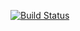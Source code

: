 [![Build Status](https://app.travis-ci.com/ShoneSingLone/germinal.svg?branch=master)](https://app.travis-ci.com/ShoneSingLone/germinal)